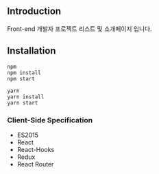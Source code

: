 ## Introduction
Front-end 개발자 프로젝트 리스트 및 소개페이지 입니다.

## Installation

```
npm
npm install
npm start
```

```
yarn
yarn install
yarn start
```

### Client-Side Specification

- ES2015
- React
- React-Hooks
- Redux
- React Router